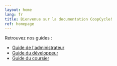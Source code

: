 ```yaml
---
layout: home
lang: fr
title: Bienvenue sur la documentation CoopCycle!
ref: homepage
---
```


Retrouvez nos guides :

- [Guide de l'administrateur](/fr/administrateur)
- [Guide du développeur](/fr/developpeur)
- [Guide du coursier](/fr/coursier)
